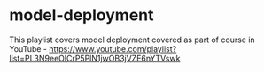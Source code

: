 # model-deployment
This playlist covers model deployment covered as part of course in YouTube - https://www.youtube.com/playlist?list=PL3N9eeOlCrP5PlN1jwOB3jVZE6nYTVswk
